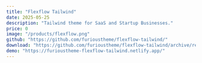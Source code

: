 ```yaml
---
title: "Flexflow Tailwind"
date: 2025-05-25
description: "Tailwind theme for SaaS and Startup Businesses."
price: 0
image: "/products/flexflow.png"
github: "https://github.com/furioustheme/flexflow-tailwind/"
download: "https://github.com/furioustheme/flexflow-tailwind/archive/refs/heads/main.zip"
demo: "https://furioustheme-flexflow-tailwind.netlify.app/"
---
```

